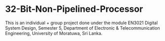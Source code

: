 # 32-Bit-Non-Pipelined-Processor
This is an individual + group project done under the module EN3021 Digital System Design, Semester 5, Department of Electronic &amp; Telecommunication Engineering, University of Moratuwa, Sri Lanka.
